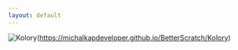 ```yaml
---
layout: default
---
```

![Kolory](https://michalkapdeveloper.github.io/BetterScratch/Kolory/logo.png)(https://michalkapdeveloper.github.io/BetterScratch/Kolory)
